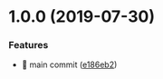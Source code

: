 # 1.0.0 (2019-07-30)


### Features

* 🎸 main commit ([e186eb2](https://github.com/kylealwyn/apollo-typescript-starter/commit/e186eb2))



